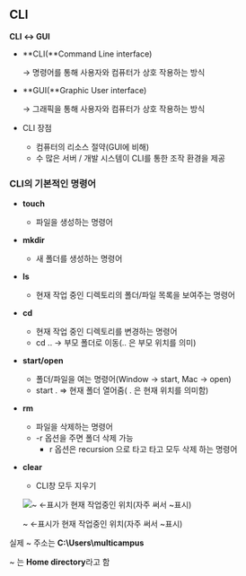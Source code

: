## CLI

**CLI ↔ GUI**

- **CLI(**Command Line interface)

  → 명령어를 통해 사용자와 컴퓨터가 상호 작용하는 방식

- **GUI(**Graphic User interface)

  → 그래픽을 통해 사용자와 컴퓨터가 상호 작용하는 방식

- CLI 장점

  - 컴퓨터의 리소스 절약(GUI에 비해)
  - 수 많은 서버 / 개발 시스템이 CLI를 통한 조작 환경을 제공

### **CLI의 기본적인 명령어**

- **touch**

  - 파일을 생성하는 명령어

- **mkdir**

  - 새 폴더를 생성하는 명령어

- **ls**

  - 현재 작업 중인 디렉토리의 폴더/파일 목록을 보여주는 명령어

- **cd**

  - 현재 작업 중인 디렉토리를 변경하는 명령어
  - cd .. → 부모 폴더로 이동(.. 은 부모 위치를 의미)

- **start/open**

  - 폴더/파일을 여는 명령어(Window → start, Mac → open)
  - start . ⇒ 현재 폴더 열어줌( . 은 현재 위치를 의미함)

- **rm**

  - 파일을 삭제하는 명령어
  - -r  옵션을 주면 폴더 삭제 가능
    - r 옵션은 recursion 으로 타고 타고 모두 삭제 하는 명령어

- **clear**

  - CLI창 모두 지우기

  ![~ ←표시가 현재 작업중인 위치(자주 써서 ~표시)](C:\Users\multicampus\Desktop\TIL\TIL\CLI\CLI.assets/Untitled.png)

  ~ ←표시가 현재 작업중인 위치(자주 써서 ~표시)

실제 ~ 주소는 **C:\Users\multicampus**

~ 는 **Home directory**라고 함